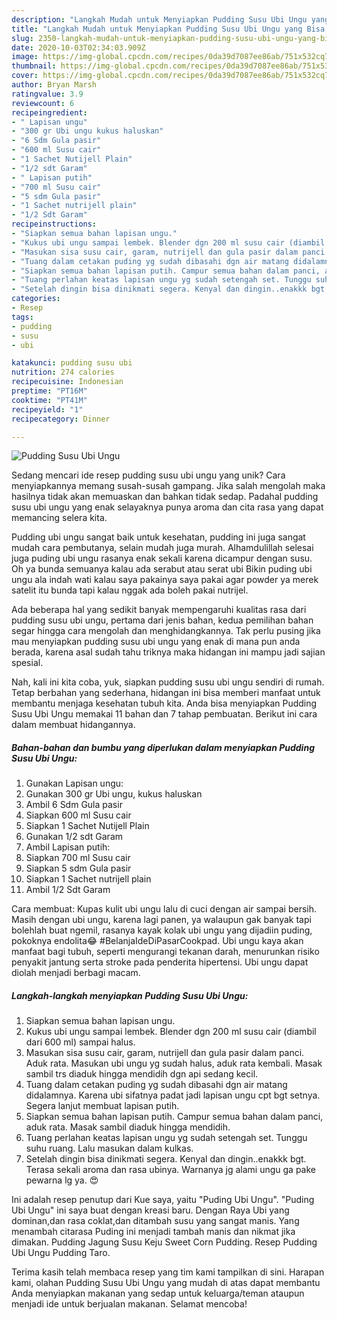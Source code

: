 ```yaml
---
description: "Langkah Mudah untuk Menyiapkan Pudding Susu Ubi Ungu yang Bisa Manjain Lidah"
title: "Langkah Mudah untuk Menyiapkan Pudding Susu Ubi Ungu yang Bisa Manjain Lidah"
slug: 2350-langkah-mudah-untuk-menyiapkan-pudding-susu-ubi-ungu-yang-bisa-manjain-lidah
date: 2020-10-03T02:34:03.909Z
image: https://img-global.cpcdn.com/recipes/0da39d7087ee86ab/751x532cq70/pudding-susu-ubi-ungu-foto-resep-utama.jpg
thumbnail: https://img-global.cpcdn.com/recipes/0da39d7087ee86ab/751x532cq70/pudding-susu-ubi-ungu-foto-resep-utama.jpg
cover: https://img-global.cpcdn.com/recipes/0da39d7087ee86ab/751x532cq70/pudding-susu-ubi-ungu-foto-resep-utama.jpg
author: Bryan Marsh
ratingvalue: 3.9
reviewcount: 6
recipeingredient:
- " Lapisan ungu"
- "300 gr Ubi ungu kukus haluskan"
- "6 Sdm Gula pasir"
- "600 ml Susu cair"
- "1 Sachet Nutijell Plain"
- "1/2 sdt Garam"
- " Lapisan putih"
- "700 ml Susu cair"
- "5 sdm Gula pasir"
- "1 Sachet nutrijell plain"
- "1/2 Sdt Garam"
recipeinstructions:
- "Siapkan semua bahan lapisan ungu."
- "Kukus ubi ungu sampai lembek. Blender dgn 200 ml susu cair (diambil dari 600 ml) sampai halus."
- "Masukan sisa susu cair, garam, nutrijell dan gula pasir dalam panci. Aduk rata. Masukan ubi ungu yg sudah halus, aduk rata kembali. Masak sambil trs diaduk hingga mendidih dgn api sedang kecil."
- "Tuang dalam cetakan puding yg sudah dibasahi dgn air matang didalamnya. Karena ubi sifatnya padat jadi lapisan ungu cpt bgt setnya. Segera lanjut membuat lapisan putih."
- "Siapkan semua bahan lapisan putih. Campur semua bahan dalam panci, aduk rata. Masak sambil diaduk hingga mendidih."
- "Tuang perlahan keatas lapisan ungu yg sudah setengah set. Tunggu suhu ruang. Lalu masukan dalam kulkas."
- "Setelah dingin bisa dinikmati segera. Kenyal dan dingin..enakkk bgt. Terasa sekali aroma dan rasa ubinya. Warnanya jg alami ungu ga pake pewarna lg ya. 😍"
categories:
- Resep
tags:
- pudding
- susu
- ubi

katakunci: pudding susu ubi 
nutrition: 274 calories
recipecuisine: Indonesian
preptime: "PT16M"
cooktime: "PT41M"
recipeyield: "1"
recipecategory: Dinner

---
```



![Pudding Susu Ubi Ungu](https://img-global.cpcdn.com/recipes/0da39d7087ee86ab/751x532cq70/pudding-susu-ubi-ungu-foto-resep-utama.jpg)

Sedang mencari ide resep pudding susu ubi ungu yang unik? Cara menyiapkannya memang susah-susah gampang. Jika salah mengolah maka hasilnya tidak akan memuaskan dan bahkan tidak sedap. Padahal pudding susu ubi ungu yang enak selayaknya punya aroma dan cita rasa yang dapat memancing selera kita.

Pudding ubi ungu sangat baik untuk kesehatan, pudding ini juga sangat mudah cara pembutanya, selain mudah juga murah. Alhamdulillah selesai juga puding ubi ungu rasanya enak sekali karena dicampur dengan susu. Oh ya bunda semuanya kalau ada serabut atau serat ubi Bikin puding ubi ungu ala indah wati kalau saya pakainya saya pakai agar powder ya merek satelit itu bunda tapi kalau nggak ada boleh pakai nutrijel.

Ada beberapa hal yang sedikit banyak mempengaruhi kualitas rasa dari pudding susu ubi ungu, pertama dari jenis bahan, kedua pemilihan bahan segar hingga cara mengolah dan menghidangkannya. Tak perlu pusing jika mau menyiapkan pudding susu ubi ungu yang enak di mana pun anda berada, karena asal sudah tahu triknya maka hidangan ini mampu jadi sajian spesial.


Nah, kali ini kita coba, yuk, siapkan pudding susu ubi ungu sendiri di rumah. Tetap berbahan yang sederhana, hidangan ini bisa memberi manfaat untuk membantu menjaga kesehatan tubuh kita. Anda bisa menyiapkan Pudding Susu Ubi Ungu memakai 11 bahan dan 7 tahap pembuatan. Berikut ini cara dalam membuat hidangannya.

<!--inarticleads1-->

##### Bahan-bahan dan bumbu yang diperlukan dalam menyiapkan Pudding Susu Ubi Ungu:

1. Gunakan  Lapisan ungu:
1. Gunakan 300 gr Ubi ungu, kukus haluskan
1. Ambil 6 Sdm Gula pasir
1. Siapkan 600 ml Susu cair
1. Siapkan 1 Sachet Nutijell Plain
1. Gunakan 1/2 sdt Garam
1. Ambil  Lapisan putih:
1. Siapkan 700 ml Susu cair
1. Siapkan 5 sdm Gula pasir
1. Siapkan 1 Sachet nutrijell plain
1. Ambil 1/2 Sdt Garam


Cara membuat: Kupas kulit ubi ungu lalu di cuci dengan air sampai bersih. Masih dengan ubi ungu, karena lagi panen, ya walaupun gak banyak tapi bolehlah buat ngemil, rasanya kayak kolak ubi ungu yang dijadiin puding, pokoknya endolita😂 #BelanjaIdeDiPasarCookpad. Ubi ungu kaya akan manfaat bagi tubuh, seperti mengurangi tekanan darah, menurunkan risiko penyakit jantung serta stroke pada penderita hipertensi. Ubi ungu dapat diolah menjadi berbagi macam. 

<!--inarticleads2-->

##### Langkah-langkah menyiapkan Pudding Susu Ubi Ungu:

1. Siapkan semua bahan lapisan ungu.
1. Kukus ubi ungu sampai lembek. Blender dgn 200 ml susu cair (diambil dari 600 ml) sampai halus.
1. Masukan sisa susu cair, garam, nutrijell dan gula pasir dalam panci. Aduk rata. Masukan ubi ungu yg sudah halus, aduk rata kembali. Masak sambil trs diaduk hingga mendidih dgn api sedang kecil.
1. Tuang dalam cetakan puding yg sudah dibasahi dgn air matang didalamnya. Karena ubi sifatnya padat jadi lapisan ungu cpt bgt setnya. Segera lanjut membuat lapisan putih.
1. Siapkan semua bahan lapisan putih. Campur semua bahan dalam panci, aduk rata. Masak sambil diaduk hingga mendidih.
1. Tuang perlahan keatas lapisan ungu yg sudah setengah set. Tunggu suhu ruang. Lalu masukan dalam kulkas.
1. Setelah dingin bisa dinikmati segera. Kenyal dan dingin..enakkk bgt. Terasa sekali aroma dan rasa ubinya. Warnanya jg alami ungu ga pake pewarna lg ya. 😍


Ini adalah resep penutup dari Kue saya, yaitu &#34;Puding Ubi Ungu&#34;. &#34;Puding Ubi Ungu&#34; ini saya buat dengan kreasi baru. Dengan Raya Ubi yang dominan,dan rasa coklat,dan ditambah susu yang sangat manis. Yang menambah citarasa Puding ini menjadi tambah manis dan nikmat jika dimakan. Pudding Jagung Susu Keju Sweet Corn Pudding. Resep Pudding Ubi Ungu Pudding Taro. 

Terima kasih telah membaca resep yang tim kami tampilkan di sini. Harapan kami, olahan Pudding Susu Ubi Ungu yang mudah di atas dapat membantu Anda menyiapkan makanan yang sedap untuk keluarga/teman ataupun menjadi ide untuk berjualan makanan. Selamat mencoba!
